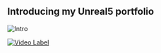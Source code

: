 ## Introducing my Unreal5 portfolio

![Intro](https://github.com/showhohxc/Unreal5/assets/98040028/a561d302-7cd4-4c8b-a1af-16939add64de)


[![Video Label](http://img.youtube.com/vi/Cv_TdveLz5M/0.jpg)](https://youtu.be/Cv_TdveLz5M)
